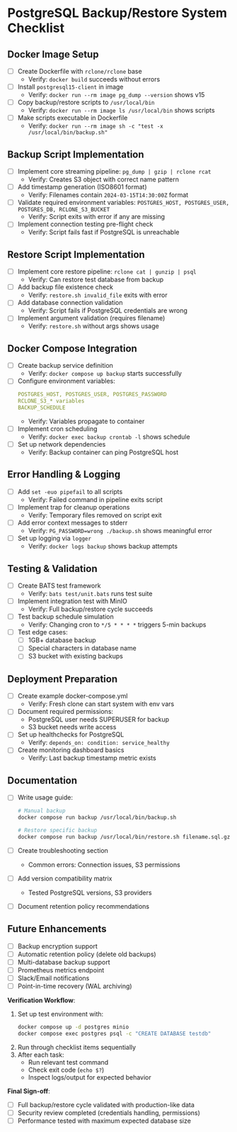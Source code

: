 # PostgreSQL Backup/Restore System Checklist

## **Docker Image Setup**

- [ ] Create Dockerfile with `rclone/rclone` base
  - Verify: `docker build` succeeds without errors
- [ ] Install `postgresql15-client` in image
  - Verify: `docker run --rm image pg_dump --version` shows v15
- [ ] Copy backup/restore scripts to `/usr/local/bin`
  - Verify: `docker run --rm image ls /usr/local/bin` shows scripts
- [ ] Make scripts executable in Dockerfile
  - Verify: `docker run --rm image sh -c "test -x /usr/local/bin/backup.sh"`

## **Backup Script Implementation**

- [ ] Implement core streaming pipeline:
      `pg_dump | gzip | rclone rcat`
  - Verify: Creates S3 object with correct name pattern
- [ ] Add timestamp generation (ISO8601 format)
  - Verify: Filenames contain `2024-03-15T14:30:00Z` format
- [ ] Validate required environment variables:
      `POSTGRES_HOST, POSTGRES_USER, POSTGRES_DB, RCLONE_S3_BUCKET`
  - Verify: Script exits with error if any are missing
- [ ] Implement connection testing pre-flight check
  - Verify: Script fails fast if PostgreSQL is unreachable

## **Restore Script Implementation**

- [ ] Implement core restore pipeline:
      `rclone cat | gunzip | psql`
  - Verify: Can restore test database from backup
- [ ] Add backup file existence check
  - Verify: `restore.sh invalid_file` exits with error
- [ ] Add database connection validation
  - Verify: Script fails if PostgreSQL credentials are wrong
- [ ] Implement argument validation (requires filename)
  - Verify: `restore.sh` without args shows usage

## **Docker Compose Integration**

- [ ] Create backup service definition
  - Verify: `docker compose up backup` starts successfully
- [ ] Configure environment variables:
  ```yaml
  POSTGRES_HOST, POSTGRES_USER, POSTGRES_PASSWORD
  RCLONE_S3_* variables
  BACKUP_SCHEDULE
  ```
  - Verify: Variables propagate to container
- [ ] Implement cron scheduling
  - Verify: `docker exec backup crontab -l` shows schedule
- [ ] Set up network dependencies
  - Verify: Backup container can ping PostgreSQL host

## **Error Handling & Logging**

- [ ] Add `set -euo pipefail` to all scripts
  - Verify: Failed command in pipeline exits script
- [ ] Implement trap for cleanup operations
  - Verify: Temporary files removed on script exit
- [ ] Add error context messages to stderr
  - Verify: `PG_PASSWORD=wrong ./backup.sh` shows meaningful error
- [ ] Set up logging via `logger`
  - Verify: `docker logs backup` shows backup attempts

## **Testing & Validation**

- [ ] Create BATS test framework
  - Verify: `bats test/unit.bats` runs test suite
- [ ] Implement integration test with MinIO
  - Verify: Full backup/restore cycle succeeds
- [ ] Test backup schedule simulation
  - Verify: Changing cron to `*/5 * * * *` triggers 5-min backups
- [ ] Test edge cases:
  - [ ] 1GB+ database backup
  - [ ] Special characters in database name
  - [ ] S3 bucket with existing backups

## **Deployment Preparation**

- [ ] Create example docker-compose.yml
  - Verify: Fresh clone can start system with env vars
- [ ] Document required permissions:
  - PostgreSQL user needs SUPERUSER for backup
  - S3 bucket needs write access
- [ ] Set up healthchecks for PostgreSQL
  - Verify: `depends_on: condition: service_healthy`
- [ ] Create monitoring dashboard basics
  - Verify: Last backup timestamp metric exists

## **Documentation**

- [ ] Write usage guide:

  ```bash
  # Manual backup
  docker compose run backup /usr/local/bin/backup.sh

  # Restore specific backup
  docker compose run backup /usr/local/bin/restore.sh filename.sql.gz
  ```

- [ ] Create troubleshooting section
  - Common errors: Connection issues, S3 permissions
- [ ] Add version compatibility matrix
  - Tested PostgreSQL versions, S3 providers
- [ ] Document retention policy recommendations

## **Future Enhancements**

- [ ] Backup encryption support
- [ ] Automatic retention policy (delete old backups)
- [ ] Multi-database backup support
- [ ] Prometheus metrics endpoint
- [ ] Slack/Email notifications
- [ ] Point-in-time recovery (WAL archiving)

**Verification Workflow**:

1. Set up test environment with:
   ```bash
   docker compose up -d postgres minio
   docker compose exec postgres psql -c "CREATE DATABASE testdb"
   ```
2. Run through checklist items sequentially
3. After each task:
   - Run relevant test command
   - Check exit code (`echo $?`)
   - Inspect logs/output for expected behavior

**Final Sign-off**:

- [ ] Full backup/restore cycle validated with production-like data
- [ ] Security review completed (credentials handling, permissions)
- [ ] Performance tested with maximum expected database size

